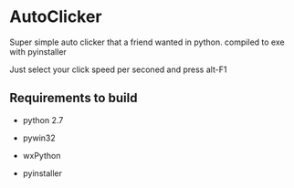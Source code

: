 AutoClicker
===========

Super simple auto clicker that a friend wanted in python. compiled to exe with pyinstaller

Just select your click speed per seconed and press alt-F1



## Requirements to build

* python 2.7

* pywin32

* wxPython

* pyinstaller
